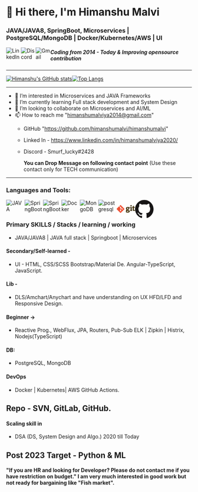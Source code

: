 # 👋 Hi there, I'm Himanshu Malvi 

### JAVA/JAVA8, SpringBoot, Microservices | PostgreSQL/MongoDB | Docker/Kubernetes/AWS | UI
[<img align="left" alt="LinkedIn" width="40px" src="https://cdn.jsdelivr.net/npm/simple-icons@v3/icons/linkedin.svg" />][linkedin]
[<img align="left" alt="Discord" width="40px" src="https://cdn.logojoy.com/wp-content/uploads/20210422095037/discord-mascot.png" />][Discord]
[<img align="left" alt="Gmail" width="40px" src="https://w7.pngwing.com/pngs/426/710/png-transparent-email-logo-computer-icons-gmail-miscellaneous-angle-photography.png" />][Gmail] 
##### Coding from 2014 - Today  & Improving opensource contribution

<hr></hr> 

[![Himanshu's GitHub stats](https://github-readme-stats.vercel.app/api?username=himanshumalvi)](https://github.com/himanshumalvi/github-readme-stats)[![Top Langs](https://github-readme-stats.vercel.app/api/top-langs/?username=himanshumalvi&layout=compact)](https://github.com/himanshumalvi/github-readme-stats)

<hr></hr> 

- 👀 I’m interested in Microservices and JAVA Frameworks
- 🌱 I’m currently learning Full stack development and System Design
- 💞️ I’m looking to collaborate on Microservices and AI/ML
- 📫 How to reach me "himanshumalviya2014@gmail.com" 
  - GitHub "https://github.com/himanshumalvi/himanshumalvi"
  - Linked In - https://www.linkedin.com/in/himanshumalviya2020/
  - Discord - Smurf_lucky#2428
     
     **You can Drop Message on following contact point** (Use these contact only for TECH communication) 
<hr></hr>

### Languages and Tools:

<img align="left" alt="JAVA" width="50px" src="https://w7.pngwing.com/pngs/837/18/png-transparent-logo-java-runtime-environment-programming-language-runtime-system-oracle-text-logo-desktop-wallpaper-thumbnail.png" />
<img align="left" alt="SpringBoot" width="50px" src="https://fiverr-res.cloudinary.com/images/q_auto,f_auto/gigs/131026142/original/9b1c1cebb651cd68d16dc1baf84c2559f3eab540/create-a-spring-boot-application-based-on-your-requirements.png" />
<img align="left" alt="SpringBoot" width="50px" src="https://i.morioh.com/2019/10/23/b180f9cafa30.jpg" />
<img align="left" alt="Docker" width="50px" src="https://e7.pngegg.com/pngimages/304/1022/png-clipart-docker-bluemix-software-deployment-intermodal-container-puppet-container-marine-mammal-text.png" />
<img align="left" alt="MongoDB" width="50px" src="https://toppng.com/uploads/preview/9kib-354x415-unnamed-mongodb-logo-sv-11562860723mgempnmrq3.png" />
<img align="left" alt="postgresql" width="50px" src="https://images.g2crowd.com/uploads/product/image/large_detail/large_detail_251be2af3ae607c45c14e816eaa1cf41/postgresql.png" />
<img align="left" alt="Git" width="50px" src="https://raw.githubusercontent.com/github/explore/80688e429a7d4ef2fca1e82350fe8e3517d3494d/topics/git/git.png" />
<img align="left" alt="GitHub" width="50px" src="https://raw.githubusercontent.com/github/explore/78df643247d429f6cc873026c0622819ad797942/topics/github/github.png" />
<br />
<br />

### Primary SKILLS / Stacks / learning / working 
- JAVA/JAVA8 | JAVA full stack | Springboot | Microservices

#### Secondary/Self-learned -
- UI - HTML, CSS/SCSS Bootstrap/Material De. Angular-TypeScript, JavaScript.

#### Lib - 
- DLS/Amchart/Anychart and have understanding on UX HFD/LFD and Responsive Design.

#### Beginner -> 
- Reactive Prog., WebFlux, JPA, Routers, Pub-Sub ELK | Zipkin | Histrix, Nodejs(TypeScript)

#### DB: 
- PostgreSQL, MongoDB

#### DevOps 
- Docker | Kubernetes| AWS GitHub Actions.

## Repo - SVN, GitLab, GitHub.

#### Scaling skill in 
- DSA (DS, System Design and Algo.) 2020 till Today

## **Post 2023 Target - Python & ML**

#### **"If you are HR and looking for Developer? Please do not contact me if you have restriction on budget." I am very much interested in good work but not ready for bargaining like "Fish market".** 

[linkedin]: https://www.linkedin.com/in/himanshumalviya2020/
[Discord]: https://discord.com/
[Gmail]: https://accounts.google.com/signin/v2/identifier?continue=https%3A%2F%2Fmail.google.com%2Fmail%2F&service=mail&sacu=1&rip=1&flowName=GlifWebSignIn&flowEntry=ServiceLogin
